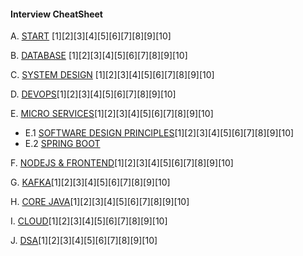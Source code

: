 #### Interview CheatSheet

A. [START](MY_RECENT_PROJECT/INTRODUCTORY_QUESTIONS.md) [1][2][3][4][5][6][7][8][9][10]

B. [DATABASE](INTERVIEW_SQL_NOSQL) [1][2][3][4][5][6][7][8][9][10]

C. [SYSTEM DESIGN](INTERVIEW_SYSTEM_DESIGN) [1][2][3][4][5][6][7][8][9][10]

D. [DEVOPS](INTERVIEW_DEV_OPS)[1][2][3][4][5][6][7][8][9][10]

E. [MICRO SERVICES](INTERVIEW_SPRING_MICROSERVICES)[1][2][3][4][5][6][7][8][9][10]

- E.1 [SOFTWARE DESIGN PRINCIPLES]()[1][2][3][4][5][6][7][8][9][10]
- E.2 [SPRING BOOT]()

F. [NODEJS & FRONTEND](INTERVIEW_FRONT_END)[1][2][3][4][5][6][7][8][9][10]

G. [KAFKA](INTERVIEW_KAFKA)[1][2][3][4][5][6][7][8][9][10]

H. [CORE JAVA](INTERVIEW_CORE_JAVA)[1][2][3][4][5][6][7][8][9][10]

I. [CLOUD](INTERVIEW_CLOUD_AWS_AZURE_GCP)[1][2][3][4][5][6][7][8][9][10]

J. [DSA](INTERVIEW_DSA)[1][2][3][4][5][6][7][8][9][10]
